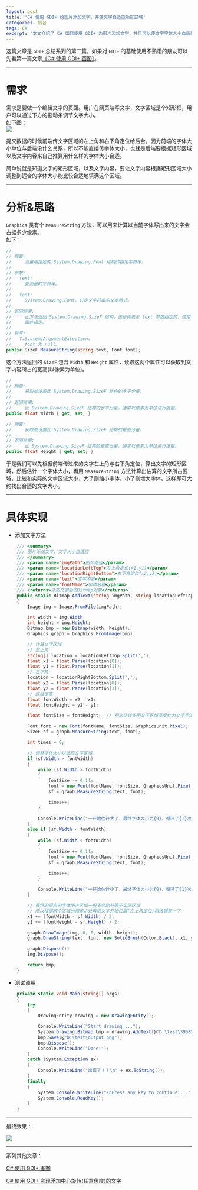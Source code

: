 ```yaml
---
layout: post
title: 'C# 使用 GDI+ 给图片添加文字，并使文字自适应矩形区域'
categories: 后台
tags: C#
excerpt: '本文介绍了 C# 如何使用 GDI+ 为图片添加文字，并且可以使文字字体大小自适应。'
---
```


这篇文章是 `GDI+` 总结系列的第二篇，如果对 `GDI+` 的基础使用不熟悉的朋友可以先看第一篇文章[《C# 使用 GDI+ 画图》](https://dandelion-drq.github.io/2018/04/01/use-gdiplus-to-draw-image-in-csharp.html)。

---

# 需求

需求是要做一个编辑文字的页面。用户在网页端写文字，文字区域是个矩形框，用户可以通过下方的拖动条调节文字大小。  
如下图：  
![](http://120.77.171.203:8080/images/blog-img/9.png)

提交数据的时候前端传文字区域的左上角和右下角定位给后台。因为前端的字体大小单位与后端没什么关系，所以不能直接传字体大小，也就是后端要根据矩形区域以及文字内容来自己推算用什么样的字体大小合适。

简单说就是知道文字的矩形区域，以及文字内容，要让文字内容根据矩形区域大小调整到适合的字体大小能比较合适地填满这个区域。

---

# 分析&思路

`Graphics` 类有个 `MeasureString` 方法，可以用来计算以当前字体写出来的文字会占据多少像素。  
如下：
```csharp
//
// 摘要:
//     测量用指定的 System.Drawing.Font 绘制的指定字符串。
//
// 参数:
//   text:
//     要测量的字符串。
//
//   font:
//     System.Drawing.Font，它定义字符串的文本格式。
//
// 返回结果:
//     此方法返回 System.Drawing.SizeF 结构，该结构表示 text 参数指定的、使用 font 参数绘制的字符串的大小，单位由 System.Drawing.Graphics.PageUnit
//     属性指定。
//
// 异常:
//   T:System.ArgumentException:
//     font 为 null。
public SizeF MeasureString(string text, Font font);
```

这个方法返回的 `SizeF` 包含 `Width` 和 `Height` 属性，读取这两个属性可以获取到文字内容所占的宽高(以像素为单位)。
```csharp
//
// 摘要:
//     获取或设置此 System.Drawing.SizeF 结构的水平分量。
//
// 返回结果:
//     此 System.Drawing.SizeF 结构的水平分量，通常以像素为单位进行度量。
public float Width { get; set; }

// 摘要:
//     获取或设置此 System.Drawing.SizeF 结构的垂直分量。
//
// 返回结果:
//     此 System.Drawing.SizeF 结构的垂直分量，通常以像素为单位进行度量。
public float Height { get; set; }
```

于是我们可以先根据前端传过来的文字左上角与右下角定位，算出文字的矩形区域，然后估计一个字体大小，再用 `MeasureString` 方法计算出估算的文字所占区域，比较和实际的文字区域大小，大了则缩小字体，小了则增大字体。这样即可大约找出合适的文字大小。

---

# 具体实现

- 添加文字方法
```csharp
    /// <summary>
    /// 图片添加文字，文字大小自适应
    /// </summary>
    /// <param name="imgPath">图片路径</param>
    /// <param name="locationLeftTop">左上角定位(x1,y1)</param>
    /// <param name="locationRightBottom">右下角定位(x2,y2)</param>
    /// <param name="text">文字内容</param>
    /// <param name="fontName">字体名称</param>
    /// <returns>添加文字后的Bitmap对象</returns>
    public static Bitmap AddText(string imgPath, string locationLeftTop, string locationRightBottom, string text, string fontName = "华文行楷")
    {
        Image img = Image.FromFile(imgPath);

        int width = img.Width;
        int height = img.Height;
        Bitmap bmp = new Bitmap(width, height);
        Graphics graph = Graphics.FromImage(bmp);

        // 计算文字区域
        // 左上角
        string[] location = locationLeftTop.Split(',');
        float x1 = float.Parse(location[0]);
        float y1 = float.Parse(location[1]);
        // 右下角
        location = locationRightBottom.Split(',');
        float x2 = float.Parse(location[0]);
        float y2 = float.Parse(location[1]);
        // 区域宽高
        float fontWidth = x2 - x1;
        float fontHeight = y2 - y1;

        float fontSize = fontHeight;  // 初次估计先用文字区域高度作为文字字体大小，后面再做调整，单位为px

        Font font = new Font(fontName, fontSize, GraphicsUnit.Pixel);
        SizeF sf = graph.MeasureString(text, font);

        int times = 0;

        // 调整字体大小以适应文字区域
        if (sf.Width > fontWidth)
        {
            while (sf.Width > fontWidth)
            {
                fontSize -= 0.1f;
                font = new Font(fontName, fontSize, GraphicsUnit.Pixel);
                sf = graph.MeasureString(text, font);

                times++;
            }

            Console.WriteLine("一开始估计大了，最终字体大小为{0}，循环了{1}次", font.ToString(), times);
        }
        else if (sf.Width < fontWidth)
        {
            while (sf.Width < fontWidth)
            {
                fontSize += 0.1f;
                font = new Font(fontName, fontSize, GraphicsUnit.Pixel);
                sf = graph.MeasureString(text, font);

                times++;
            }

            Console.WriteLine("一开始估计小了，最终字体大小为{0}，循环了{1}次", font.ToString(), times);
        }

        // 最终的得出的字体所占区域一般不会刚好等于实际区域
        // 所以根据两个区域的相差之处再把文字开始位置(左上角定位)稍微调整一下
        x1 += (fontWidth - sf.Width) / 2;
        y1 += (fontHeight - sf.Height) / 2;

        graph.DrawImage(img, 0, 0, width, height);
        graph.DrawString(text, font, new SolidBrush(Color.Black), x1, y1);

        graph.Dispose();
        img.Dispose();

        return bmp;
    }
```

- 测试调用
```csharp
    private static void Main(string[] args)
    {
        try
        {
            DrawingEntity drawing = new DrawingEntity();

            Console.WriteLine("Start drawing ...");
            System.Drawing.Bitmap bmp = drawing.AddText(@"D:\test\39585148.png", "177.75,63.84", "674.73, 141.6", "大海啊，全是浪");
            bmp.Save(@"D:\test\output.png");
            bmp.Dispose();
            Console.WriteLine("Done!");
        }
        catch (System.Exception ex)
        {
            Console.WriteLine("出错了！！\n" + ex.ToString());
        }
        finally
        {
            System.Console.WriteLine("\nPress any key to continue ...");
            System.Console.ReadKey();
        }
    }
```

---

最终效果：

![](http://120.77.171.203:8080/images/blog-img/10.png)

---

系列其他文章：

[C# 使用 GDI+ 画图](https://dandelion-drq.github.io/2018/04/01/use-gdiplus-to-draw-image-in-csharp.html)

[C# 使用 GDI+ 实现添加中心旋转(任意角度)的文字](https://dandelion-drq.github.io/2018/04/09/csharp_use_gdiplus_to_rotate_text.html)